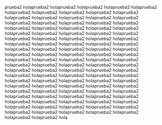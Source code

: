 prueba2 holaprueba2 holaprueba2 holaprueba2 holaprueba2 holaprueba2 holaprueba2 holaprueba2 holaprueba2 holaprueba2 holaprueba2 holaprueba2 holaprueba2 holaprueba2 holaprueba2 holaprueba2 holaprueba2 holaprueba2 holaprueba2 holaprueba2 holaprueba2 holaprueba2 holaprueba2 holaprueba2 holaprueba2 holaprueba2 holaprueba2 holaprueba2 holaprueba2 holaprueba2 holaprueba2 holaprueba2 holaprueba2 holaprueba2 holaprueba2 holaprueba2 holaprueba2 holaprueba2 holaprueba2 holaprueba2 holaprueba2 holaprueba2 holaprueba2 holaprueba2 holaprueba2 holaprueba2 holaprueba2 holaprueba2 holaprueba2 holaprueba2 holaprueba2 holaprueba2 holaprueba2 holaprueba2 holaprueba2 holaprueba2 holaprueba2 holaprueba2 holaprueba2 holaprueba2 holaprueba2 holaprueba2 holaprueba2 holaprueba2 holaprueba2 holaprueba2 holaprueba2 holaprueba2 holaprueba2 holaprueba2 holaprueba2 holaprueba2 holaprueba2 holaprueba2 holaprueba2 holaprueba2 holaprueba2 holaprueba2 holaprueba2 holaprueba2 holaprueba2 holaprueba2 holaprueba2 holaprueba2 holaprueba2 holaprueba2 holaprueba2 holaprueba2 holaprueba2 holaprueba2 holaprueba2 holaprueba2 holaprueba2 holaprueba2 holaprueba2 holaprueba2 holaprueba2 holaprueba2 holaprueba2 holaprueba2 holaprueba2 holaprueba2 holaprueba2 holaprueba2 holaprueba2 holaprueba2 holaprueba2 holaprueba2 hola
